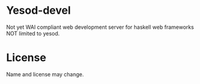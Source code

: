 # Yesod-devel
Not yet WAI compliant web development server for haskell web frameworks NOT limited to yesod.

# License
Name and license may change.

